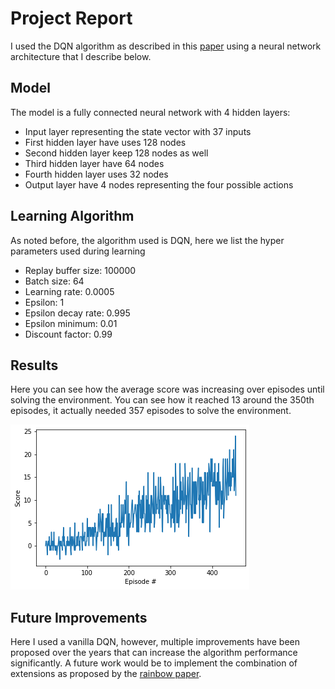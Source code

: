 # Project Report

I used the DQN algorithm as described in this [paper](https://storage.googleapis.com/deepmind-media/dqn/DQNNaturePaper.pdf) using a neural network architecture that I describe below.

## Model
The model is a fully connected neural network with 4 hidden layers:

- Input layer representing the state vector with 37 inputs
- First hidden layer have uses 128 nodes
- Second hidden layer keep 128 nodes as well
- Third hidden layer have 64 nodes
- Fourth hidden layer uses 32 nodes
- Output layer have 4 nodes representing the four possible actions

## Learning Algorithm

As noted before, the algorithm used is DQN, here we list the hyper parameters used during learning

- Replay buffer size: 100000
- Batch size: 64
- Learning rate: 0.0005
- Epsilon: 1
- Epsilon decay rate: 0.995
- Epsilon minimum: 0.01
- Discount factor: 0.99

## Results

Here you can see how the average score was increasing over episodes until solving the environment. You can see how it reached 13 around the 350th episodes, it actually needed 357 episodes to solve the environment.

![avg-score](imgs/results.png)


## Future Improvements

Here I used a vanilla DQN, however, multiple improvements have been proposed over the years that can increase the algorithm performance significantly. A future work would be to implement the combination of extensions as proposed by the [rainbow paper](https://arxiv.org/pdf/1710.02298.pdf).
